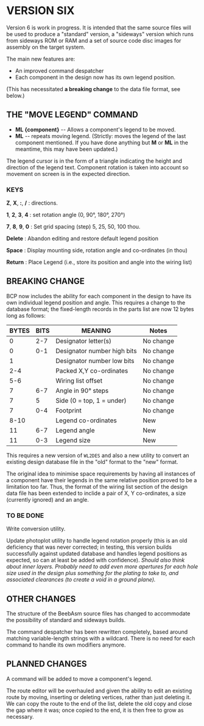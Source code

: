 # VERSION SIX

Version 6 is work in progress.  It is intended that the same source files
will be used to produce a "standard" version, a "sideways" version which
runs from sideways ROM or RAM and a set of source code disc images for
assembly on the target system.


The main new features are:

+ An improved command despatcher
+ Each component in the design now has its own legend position.

(This has necessitated **a breaking change** to the data file format,
see below.)

## THE "MOVE LEGEND" COMMAND

+ **ML {component}** -- Allows a component's legend to be moved.
+ **ML** -- repeats moving legend.  (Strictly: moves the legend of the last component mentioned.  If you have done anything but **M** or **ML** in the meantime, this may have been updated.)

The legend cursor is in the form of a triangle indicating the height
and direction of the legend text.  Component rotation is taken into
account so movement on screen is in the expected direction.

### KEYS ###

**Z**, **X**, **:**, **/** : directions.

**1**, **2**, **3**, **4** : set rotation angle (0, 90°, 180°, 270°)

**7**, **8**, **9**, **0** : Set grid spacing  (step)  5, 25, 50, 100 thou.

**Delete** : Abandon editing and restore default legend position

**Space** : Display mounting side, rotation angle and co-ordinates (in thou)

**Return** : Place Legend  (i.e., store its position and angle into the wiring list)



## BREAKING CHANGE

BCP now includes the ability for each component in the design to have
its own individual legend position and angle.  This requires a change
to the database format; the fixed-length records in the parts list are
now 12 bytes long as follows:

BYTES | BITS | MEANING                      | Notes
------|------|------------------------------|-----------
0     | 2-7  | Designator letter(s)         | No change
0     | 0-1  | Designator number high bits  | No change
1     |      | Designator number low bits   | No change
2-4   |      | Packed X,Y co-ordinates      | No change
5-6   |      | Wiring list offset           | No change
7     | 6-7  | Angle in 90° steps           | No change
7     | 5    | Side (0 = top, 1 = under)    | No change
7     | 0-4  | Footprint                    | No change
8-10  |      | Legend co-ordinates          | New
11    | 6-7  | Legend angle                 | New
11    | 0-3  | Legend size                  | New

This requires a new version of `WL2DES` and also a new utility to convert
an existing design database file in the "old" format to the "new" format.


The original idea to minimise space requirements by having all instances
of a component have their legends in the same relative position proved
to be a limitation too far.  Thus, the format of the wiring list section
of the design data file has been extended to inclide a pair of X, Y
co-ordinates, a size (currently ignored) and an angle.




### TO BE DONE

Write conversion utility.

Update photoplot utility to handle legend rotation properly  (this is an
old deficiency that was never corrected; in testing, this version builds
successfully against updated database and handles legend positions as
expected, so can at least be added with confidence).  _Should also think_
_about inner layers.  Probably need to add even more apertures for each_
_hole size used in the design plus something for the plating to take to,_
_and associated clearances (to create a void in a ground plane)._

## OTHER CHANGES

The structure of the BeebAsm source files has changed to accommodate the
possibility of standard and sideways builds.

The command despatcher has been rewritten completely, based around
matching variable-length strings with a wildcard.  There is no need for
each command to handle its own modifiers anymore.

## PLANNED CHANGES

A command will be added to move a component's legend.

The route editor will be overhauled and given the ability to edit an
existing route by moving, inserting or deleting vertices, rather than
just deleting it.  We can copy the route to the end of the list, delete
the old copy and close the gap where it was; once copied to the end, it
is then free to grow as necessary.

